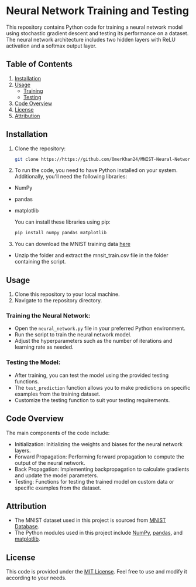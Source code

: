# Neural Network Training and Testing

This repository contains Python code for training a neural network model using stochastic gradient descent and testing its performance on a dataset. The neural network architecture includes two hidden layers with ReLU activation and a softmax output layer.

## Table of Contents

1. [Installation](#installation)
2. [Usage](#usage)
   - [Training](#training-the-neural-network)
   - [Testing](#testing-the-model)
3. [Code Overview](#code-overview)
4. [License](#license)
5. [Attribution](#attribution)

## Installation

1. Clone the repository:
   ```bash
   git clone https://https://github.com/OmerKhan24/MNIST-Neural-Network.git

2. To run the code, you need to have Python installed on your system. Additionally, you'll need the following libraries:

- NumPy
- pandas
- matplotlib

  You can install these libraries using pip:
   ```bash
   pip install numpy pandas matplotlib
3. You can download the MNIST training data [here](https://www.kaggle.com/datasets/oddrationale/mnist-in-csv/download?datasetVersionNumber=2)

- Unzip the folder and extract the mnsit_train.csv file in the folder containing the script.

## Usage

1. Clone this repository to your local machine.
2. Navigate to the repository directory.

  ### Training the Neural Network:
  
  - Open the `neural_network.py` file in your preferred Python environment.
  - Run the script to train the neural network model.
  - Adjust the hyperparameters such as the number of iterations and learning rate as needed.
  
  ### Testing the Model:
  
  - After training, you can test the model using the provided testing functions.
  - The `test_prediction` function allows you to make predictions on specific examples from the training dataset.
  - Customize the testing function to suit your testing requirements.

## Code Overview

The main components of the code include:

- Initialization: Initializing the weights and biases for the neural network layers.
- Forward Propagation: Performing forward propagation to compute the output of the neural network.
- Back Propagation: Implementing backpropagation to calculate gradients and update the model parameters.
- Testing: Functions for testing the trained model on custom data or specific examples from the dataset.

## Attribution

- The MNIST dataset used in this project is sourced from [MNIST Database](http://yann.lecun.com/exdb/mnist/).
- The Python modules used in this project include [NumPy](https://numpy.org/), [pandas](https://pandas.pydata.org/), and [matplotlib](https://matplotlib.org/).

## License

This code is provided under the [MIT License](https://github.com/OmerKhan24/MNIST-Neural-Network/blob/main/LICENSE). Feel free to use and modify it according to your needs.


